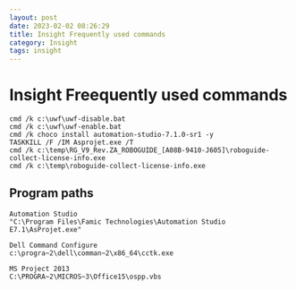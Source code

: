 ```yaml
---
layout: post
date: 2023-02-02 08:26:29
title: Insight Frequently used commands
category: Insight
tags: insight
---
```



# Insight Freequently used commands

```batch
cmd /k c:\uwf\uwf-disable.bat
cmd /k c:\uwf\uwf-enable.bat
cmd /k choco install automation-studio-7.1.0-sr1 -y
TASKKILL /F /IM Asprojet.exe /T
cmd /k c:\temp\RG_V9_Rev.ZA_ROBOGUIDE_[A08B-9410-J605]\roboguide-collect-license-info.exe
cmd /k c:\temp\roboguide-collect-license-info.exe

```

## Program paths

```
Automation Studio
"C:\Program Files\Famic Technologies\Automation Studio E7.1\AsProjet.exe"

```

```
Dell Command Configure
c:\progra~2\dell\comman~2\x86_64\cctk.exe

```
```
MS Project 2013
C:\PROGRA~2\MICROS~3\Office15\ospp.vbs

```

